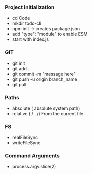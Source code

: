 ### Project initialization

- cd Code
- mkdir todo-cli
- npm init -> creates package.json
- add "type": "module" to enable ESM
- start with index.js

### GIT

- git init
- git add .
- git commit -m "message here"
- git push -u origin branch_name
- git pull

### Paths

- absolute ( absolute system path)
- relative (./ ../) From the current file

### FS

- realFileSync
- writeFileSync

### Command Arguments

- process.argv.slice(2)
